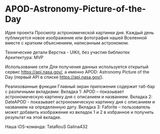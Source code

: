 # APOD-Astronomy-Picture-of-the-Day

Идея проекта
Просмотр астрономической картинки дня. Каждый день публикуется новое изображение или фотография нашей Вселенной вместе с кратким объяснением, написанным астрономом.

Технические детали
Верстка - UIKit, без участия библиотек 
Архитектура: MVP 

Использование сети
Для получения данных используется открытый сервис https://api.nasa.gov/, а именно APOD: Astronomy Picture of the Day (первый API в списке https://api.nasa.gov/). 

Реализованные функции
Главный экран приложения содержит таб-бар с различными вкладками:
Вкладка 1: APOD – показывает астрономическую картинку дня с описанием и названием.
Вкладка 2: DateAPOD - показывает астрономическую картинку дня с описанием и названием на определенную дату.
Вкладка 3: Faforite – пользователь может добавить изображение из вкладок 1 и 2 в избранное и получить результат на этой вкладке.

Наша iOS-команда:
TataRouS
Galina432
